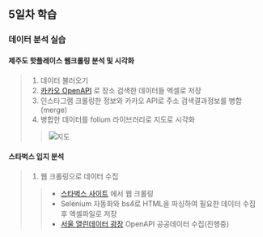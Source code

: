 ## 5일차 학습

### 데이터 분석 실습

#### 제주도 핫플레이스 웹크롤링 분석 및 시각화
> 1. 데이터 불러오기
> 2. [카카오 OpenAPI](https://developers.kakao.com) 로 장소 검색한 데이터들 엑셀로 저장
> 3. 인스타그램 크롤링한 정보와 카카오 API로 주소 검색결과정보를 병합(merge)
> 4. 병합한 데이터를 folium 라이브러리로 지도로 시각화
>> ![지도](https://github.com/LegdayDev/BigData-Analysis/blob/master/day05/images/ba009.png)

#### 스타벅스 입지 분석
> 1. 웹 크롤링으로 데이터 수집
>> - [스타벅스 사이트](https://www.starbucks.co.kr/) 에서 웹 크롤링
>> - Selenium 자동화와 bs4로 HTML을 파싱하여 필요한 데이터 수집 후 엑셀파일로 저장
>> - [서울 열린데이터 광장](https://data.seoul.go.kr/) OpenAPI 공공데이터 수집(진행중)
